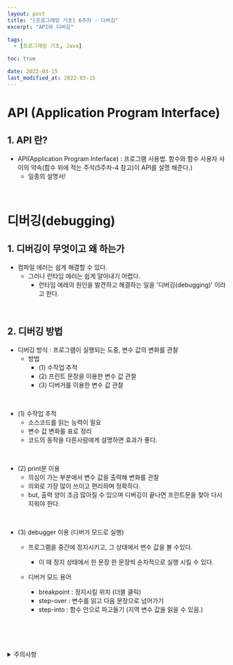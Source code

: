 ```yaml
---
layout: post
title: "[프로그래밍 기초] 6주차 - 디버깅"
excerpt: "API와 디버깅"

tags:
  - [프로그래밍 기초, Java]

toc: true

date: 2022-03-15
last_modified_at: 2022-03-15
---
```


# API (Application Program Interface)
## 1. API 란?
- API(Application Program Interface) : 프로그램 사용법. 함수와 함수 사용자 사이의 약속(함수 위에 적는 주석(5주차-4 참고)이 API를 설명 해준다.)
  - 일종의 설명서!
<br>

# 디버깅(debugging)
## 1. 디버깅이 무엇이고 왜 하는가
- 컴파일 에러는 쉽게 해결할 수 있다.
  - 그러나 런타임 에러는 쉽게 알아내기 어렵다.
    - 런타임 에레의 원인을 발견하고 해결하는 일을 '디버깅(debugging)' 이라고 한다.
<br>

## 2. 디버깅 방법
- 디버깅 방식 : 프로그램이 실행되는 도중, 변수 값의 변화를 관찰
  - 방법
    - (1) 수작업 추적
    - (2) 프린트 문장을 이용한 변수 값 관찰
    - (3) 디버거를 이용한 변수 값 관찰  
<br>

- (1) 수작업 추적
  - 소스코드를 읽는 능력이 필요
  - 변수 값 변화를 표로 정리
  - 코드의 동작을 다른사람에게 설명하면 효과가 좋다.  
<br>

- (2) print문 이용
  - 의심이 가는 부분에서 변수 값을 출력해 변화를 관찰
  - 의외로 가장 많이 쓰이고 편리하며 정확하다.
  - but,  출력 양이 조금 많아질 수 있으며 디버깅이 끝나면 프린트문을 찾아 다시 지워야 한다.  
<br>

- (3) debugger 이용 (디버거 모드로 실행)
  - 프로그램을 중간에 정지시키고, 그 상태에서 변수 값을 볼 수있다.
    - 이 때 정지 상태에서 한 문장 한 문장씩 순차적으로 실행 시킬 수 있다.  

  - 디버거 모드 용어
    - breakpoint : 정지시킬 위치 (더블 클릭)
    - step-over : 변수를 읽고 다음 문장으로 넘어가기
    - step-into : 함수 안으로 파고들기 (지역 변수 값을 읽을 수 있음.)  
<br>
<br>
<br>
<br>
<details>
<summary>주의사항</summary>
<div markdown="1">
이 포스팅은 강원대학교 정충교 교수님의 프로그래밍 기초 수업을 들으며 내용을 정리 한 것입니다.  
수업 내용에 대한 저작권은 교수님께 있으니,  
다른 곳으로의 무분별한 내용 복사를 자제해 주세요.
</div>
</details> 
